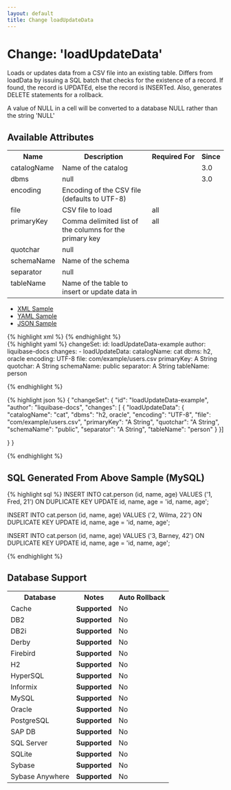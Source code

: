 ```yaml
---
layout: default
title: Change loadUpdateData
---
```


<!-- ====================================================== -->
<!-- GENERATED BY ChangeDocGenerator DO NOT MODIFY MANUALLY -->
<!-- ====================================================== -->

  <script>
  $(function() {
    $( "#changelog-tabs" ).tabs();
  });
</script>

# Change: 'loadUpdateData'

Loads or updates data from a CSV file into an existing table. Differs from loadData by issuing a SQL batch that checks for the existence of a record. If found, the record is UPDATEd, else the record is INSERTed. Also, generates DELETE statements for a rollback.

A value of NULL in a cell will be converted to a database NULL rather than the string 'NULL'

## Available Attributes ##

<table>
<tr><th>Name</th><th>Description</th><th>Required&nbsp;For</th><th>Since</th></tr>
<tr><td style='vertical-align: top'>catalogName</td><td>Name of the catalog</td><td style='vertical-align: top'></td><td style='vertical-align: top'>3.0</td></tr>
<tr><td style='vertical-align: top'>dbms</td><td>null</td><td style='vertical-align: top'></td><td style='vertical-align: top'>3.0</td></tr>
<tr><td style='vertical-align: top'>encoding</td><td>Encoding of the CSV file (defaults to UTF-8)</td><td style='vertical-align: top'></td><td style='vertical-align: top'></td></tr>
<tr><td style='vertical-align: top'>file</td><td>CSV file to load</td><td style='vertical-align: top'>all</td><td style='vertical-align: top'></td></tr>
<tr><td style='vertical-align: top'>primaryKey</td><td>Comma delimited list of the columns for the primary key</td><td style='vertical-align: top'>all</td><td style='vertical-align: top'></td></tr>
<tr><td style='vertical-align: top'>quotchar</td><td>null</td><td style='vertical-align: top'></td><td style='vertical-align: top'></td></tr>
<tr><td style='vertical-align: top'>schemaName</td><td>Name of the schema</td><td style='vertical-align: top'></td><td style='vertical-align: top'></td></tr>
<tr><td style='vertical-align: top'>separator</td><td>null</td><td style='vertical-align: top'></td><td style='vertical-align: top'></td></tr>
<tr><td style='vertical-align: top'>tableName</td><td>Name of the table to insert or update data in</td><td style='vertical-align: top'></td><td style='vertical-align: top'></td></tr>
</table>

<div id='changelog-tabs'>
<ul>
    <li><a href="#tab-xml">XML Sample</a></li>
    <li><a href="#tab-yaml">YAML Sample</a></li>
    <li><a href="#tab-json">JSON Sample</a></li>
  </ul>
<div id='tab-xml'>
{% highlight xml %}
<changeSet author="liquibase-docs" id="loadUpdateData-example">
    <loadUpdateData catalogName="cat"
            dbms="h2, oracle"
            encoding="UTF-8"
            file="com/example/users.csv"
            primaryKey="A String"
            quotchar="A String"
            schemaName="public"
            separator="A String"
            tableName="person"/>
</changeSet>
{% endhighlight %}
</div>
<div id='tab-yaml'>
{% highlight yaml %}
changeSet:
  id: loadUpdateData-example
  author: liquibase-docs
  changes:
  - loadUpdateData:
      catalogName: cat
      dbms: h2, oracle
      encoding: UTF-8
      file: com/example/users.csv
      primaryKey: A String
      quotchar: A String
      schemaName: public
      separator: A String
      tableName: person

{% endhighlight %}
</div>
<div id='tab-json'>
{% highlight json %}
{
  "changeSet": {
    "id": "loadUpdateData-example",
    "author": "liquibase-docs",
    "changes": [
      {
        "loadUpdateData": {
          "catalogName": "cat",
          "dbms": "h2, oracle",
          "encoding": "UTF-8",
          "file": "com/example/users.csv",
          "primaryKey": "A String",
          "quotchar": "A String",
          "schemaName": "public",
          "separator": "A String",
          "tableName": "person"
        }
      }]
    
  }
}

{% endhighlight %}
</div>
</div>


## SQL Generated From Above Sample (MySQL)

{% highlight sql %}
INSERT INTO cat.person (id,
 name,
 age) VALUES ('1,
 Fred,
 21')
ON DUPLICATE KEY UPDATE id,
 name,
 age = 'id,
 name,
 age';

INSERT INTO cat.person (id,
 name,
 age) VALUES ('2,
 Wilma,
 22')
ON DUPLICATE KEY UPDATE id,
 name,
 age = 'id,
 name,
 age';

INSERT INTO cat.person (id,
 name,
 age) VALUES ('3,
 Barney,
 42')
ON DUPLICATE KEY UPDATE id,
 name,
 age = 'id,
 name,
 age';


{% endhighlight %}

## Database Support

<table style='border:1;'>
<tr><th>Database</th><th>Notes</th><th>Auto Rollback</th></tr>
<tr><td>Cache</td><td><b>Supported</b></td><td>No</td></tr>
<tr><td>DB2</td><td><b>Supported</b></td><td>No</td></tr>
<tr><td>DB2i</td><td><b>Supported</b></td><td>No</td></tr>
<tr><td>Derby</td><td><b>Supported</b></td><td>No</td></tr>
<tr><td>Firebird</td><td><b>Supported</b></td><td>No</td></tr>
<tr><td>H2</td><td><b>Supported</b></td><td>No</td></tr>
<tr><td>HyperSQL</td><td><b>Supported</b></td><td>No</td></tr>
<tr><td>Informix</td><td><b>Supported</b></td><td>No</td></tr>
<tr><td>MySQL</td><td><b>Supported</b></td><td>No</td></tr>
<tr><td>Oracle</td><td><b>Supported</b></td><td>No</td></tr>
<tr><td>PostgreSQL</td><td><b>Supported</b></td><td>No</td></tr>
<tr><td>SAP DB</td><td><b>Supported</b></td><td>No</td></tr>
<tr><td>SQL Server</td><td><b>Supported</b></td><td>No</td></tr>
<tr><td>SQLite</td><td><b>Supported</b></td><td>No</td></tr>
<tr><td>Sybase</td><td><b>Supported</b></td><td>No</td></tr>
<tr><td>Sybase Anywhere</td><td><b>Supported</b></td><td>No</td></tr>
</table>
